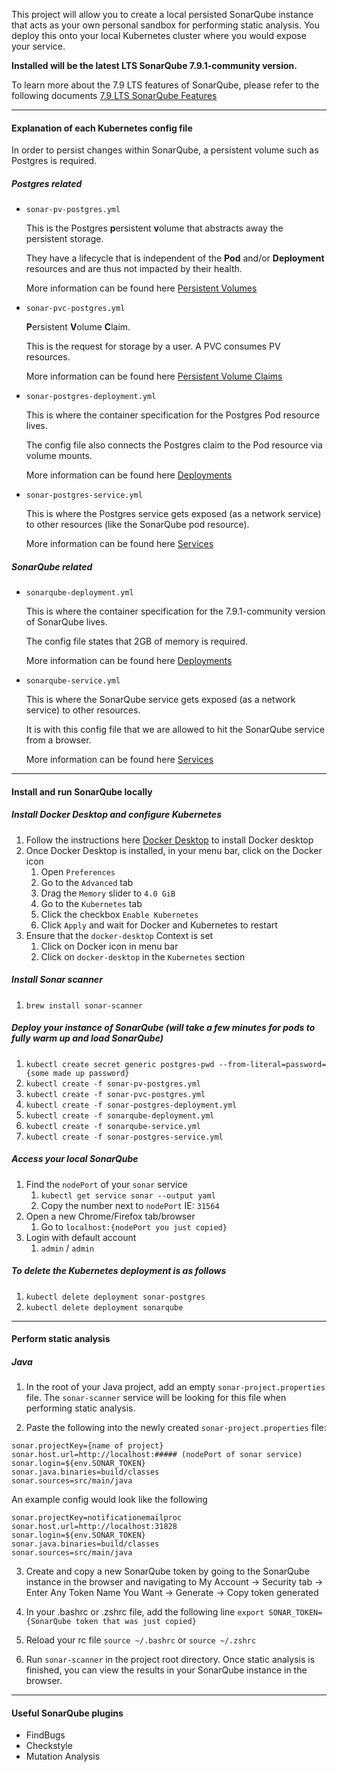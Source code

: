 This project will allow you to create a local persisted SonarQube instance that acts as your own personal sandbox
for performing static analysis. You deploy this onto your local Kubernetes cluster where you would
expose your service.

**Installed will be the latest LTS SonarQube 7.9.1-community version.**

To learn more about the 7.9 LTS features of SonarQube, please refer to the following documents
[7.9 LTS SonarQube Features](https://www.sonarqube.org/sonarqube-7-9-lts/)

---
#### Explanation of each Kubernetes config file
In order to persist changes within SonarQube, a persistent volume such as Postgres is required.

##### Postgres related
- `sonar-pv-postgres.yml`

    This is the Postgres **p**ersistent **v**olume that abstracts away the persistent storage.

    They have a lifecycle that is independent of the **Pod** and/or **Deployment** resources and are thus not impacted by their health.

    More information can be found here [Persistent Volumes](https://kubernetes.io/docs/concepts/storage/persistent-volumes/#persistent-volumes)


- `sonar-pvc-postgres.yml`

    **P**ersistent **V**olume **C**laim.

    This is the request for storage by a user. A PVC consumes PV resources.

    More information can be found here [Persistent Volume Claims](https://kubernetes.io/docs/concepts/storage/persistent-volumes/#persistentvolumeclaims)


- `sonar-postgres-deployment.yml`

    This is where the container specification for the Postgres Pod resource lives.

    The config file also connects the Postgres claim to the Pod resource via volume mounts.

    More information can be found here [Deployments](https://kubernetes.io/docs/concepts/workloads/controllers/deployment/)


- `sonar-postgres-service.yml`

    This is where the Postgres service gets exposed (as a network service) to other resources (like the SonarQube pod resource).

    More information can be found here [Services](https://kubernetes.io/docs/concepts/services-networking/service/)

##### SonarQube related
- `sonarqube-deployment.yml`

    This is where the container specification for the 7.9.1-community version of SonarQube lives.

    The config file states that 2GB of memory is required.

    More information can be found here [Deployments](https://kubernetes.io/docs/concepts/workloads/controllers/deployment/)


- `sonarqube-service.yml`

    This is where the SonarQube service gets exposed (as a network service) to other resources.

    It is with this config file that we are allowed to hit the SonarQube service from a browser.

    More information can be found here [Services](https://kubernetes.io/docs/concepts/services-networking/service/)

---
#### Install and run SonarQube locally

##### Install Docker Desktop and configure Kubernetes
1. Follow the instructions here [Docker Desktop](https://docs.docker.com/docker-for-mac/install/) to install Docker desktop
2. Once Docker Desktop is installed, in your menu bar, click on the Docker icon
    1. Open `Preferences`
    2. Go to the `Advanced` tab
    3. Drag the `Memory` slider to `4.0 GiB`
    4. Go to the `Kubernetes` tab
    5. Click the checkbox `Enable Kubernetes`
    6. Click `Apply` and wait for Docker and Kubernetes to restart
3. Ensure that the `docker-desktop` Context is set 
    1. Click on Docker icon in menu bar
    2. Click on `docker-desktop` in the `Kubernetes` section

#####  Install Sonar scanner
1. `brew install sonar-scanner`

#####  Deploy your instance of SonarQube (will take a few minutes for pods to fully warm up and load SonarQube)
1. `kubectl create secret generic postgres-pwd --from-literal=password={some made up password}`
2. `kubectl create -f sonar-pv-postgres.yml`
3. `kubectl create -f sonar-pvc-postgres.yml`
4. `kubectl create -f sonar-postgres-deployment.yml`
5. `kubectl create -f sonarqube-deployment.yml`
6. `kubectl create -f sonarqube-service.yml`
7. `kubectl create -f sonar-postgres-service.yml`

##### Access your local SonarQube
1. Find the `nodePort` of your `sonar` service
    1. `kubectl get service sonar --output yaml`
    2. Copy the number next to `nodePort` IE: `31564`
2. Open a new Chrome/Firefox tab/browser
    1. Go to `localhost:{nodePort you just copied}`
3. Login with default account
    1. `admin` / `admin`

##### To delete the Kubernetes deployment is as follows
1. `kubectl delete deployment sonar-postgres`
2. `kubectl delete deployment sonarqube`

---
#### Perform static analysis

##### Java
1. In the root of your Java project, add an empty `sonar-project.properties` file. The `sonar-scanner` service will be 
looking for this file when performing static analysis.

2. Paste the following into the newly created `sonar-project.properties` file:
```
sonar.projectKey={name of project}
sonar.host.url=http://localhost:##### (nodePort of sonar service)
sonar.login=${env.SONAR_TOKEN}
sonar.java.binaries=build/classes
sonar.sources=src/main/java
``` 

An example config would look like the following
```
sonar.projectKey=notificationemailproc
sonar.host.url=http://localhost:31828
sonar.login=${env.SONAR_TOKEN}
sonar.java.binaries=build/classes
sonar.sources=src/main/java
```

3. Create and copy a new SonarQube token by going to the SonarQube instance in the browser and navigating to 
My Account -> Security tab -> Enter Any Token Name You Want -> Generate -> Copy token generated

4. In your .bashrc or .zshrc file, add the following line
`export SONAR_TOKEN={SonarQube token that was just copied}`

5. Reload your rc file
`source ~/.bashrc` or `source ~/.zshrc`

6. Run `sonar-scanner` in the project root directory. Once static analysis is finished, you can view the results in your 
SonarQube instance in the browser.

---
#### Useful SonarQube plugins
- FindBugs
- Checkstyle
- Mutation Analysis
